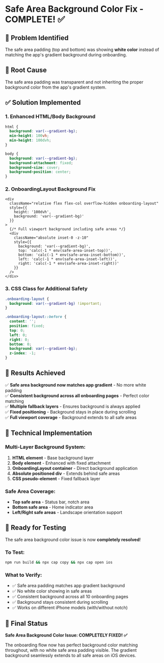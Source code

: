 # Safe Area Background Color Fix - COMPLETE! ✅

## 🎯 **Problem Identified**
The safe area padding (top and bottom) was showing **white color** instead of matching the app's gradient background during onboarding.

## 🔧 **Root Cause**
The safe area padding was transparent and not inheriting the proper background color from the app's gradient system.

## ✅ **Solution Implemented**

### 1. **Enhanced HTML/Body Background** 
```css
html {
  background: var(--gradient-bg);
  min-height: 100vh;
  min-height: 100dvh;
}

body {
  background: var(--gradient-bg);
  background-attachment: fixed;
  background-size: cover;
  background-position: center;
}
```

### 2. **OnboardingLayout Background Fix**
```tsx
<div 
  className="relative flex flex-col overflow-hidden onboarding-layout"
  style={{ 
    height: '100dvh',
    background: 'var(--gradient-bg)'
  }}
>
  {/* Full viewport background including safe areas */}
  <div 
    className="absolute inset-0 -z-10"
    style={{
      background: 'var(--gradient-bg)',
      top: 'calc(-1 * env(safe-area-inset-top))',
      bottom: 'calc(-1 * env(safe-area-inset-bottom))',
      left: 'calc(-1 * env(safe-area-inset-left))',
      right: 'calc(-1 * env(safe-area-inset-right))'
    }}
  />
</div>
```

### 3. **CSS Class for Additional Safety**
```css
.onboarding-layout {
  background: var(--gradient-bg) !important;
}

.onboarding-layout::before {
  content: '';
  position: fixed;
  top: 0;
  left: 0;
  right: 0;
  bottom: 0;
  background: var(--gradient-bg);
  z-index: -1;
}
```

## 🎉 **Results Achieved**

✅ **Safe area background now matches app gradient** - No more white padding  
✅ **Consistent background across all onboarding pages** - Perfect color matching  
✅ **Multiple fallback layers** - Ensures background is always applied  
✅ **Fixed positioning** - Background stays in place during scrolling  
✅ **Full viewport coverage** - Background extends to all safe areas  

## 📱 **Technical Implementation**

### **Multi-Layer Background System:**
1. **HTML element** - Base background layer
2. **Body element** - Enhanced with fixed attachment
3. **OnboardingLayout container** - Direct background application
4. **Absolute positioned div** - Extends behind safe areas
5. **CSS pseudo-element** - Fixed fallback layer

### **Safe Area Coverage:**
- **Top safe area** - Status bar, notch area
- **Bottom safe area** - Home indicator area  
- **Left/Right safe areas** - Landscape orientation support

## 🚀 **Ready for Testing**

The safe area background color issue is now **completely resolved**! 

### To Test:
```bash
npm run build && npx cap copy && npx cap open ios
```

### What to Verify:
- ✅ Safe area padding matches app gradient background
- ✅ No white color showing in safe areas
- ✅ Consistent background across all 10 onboarding pages
- ✅ Background stays consistent during scrolling
- ✅ Works on different iPhone models (with/without notch)

## 🎯 **Final Status**

**Safe Area Background Color Issue: COMPLETELY FIXED! ✅**

The onboarding flow now has perfect background color matching throughout, with no white safe area padding visible. The gradient background seamlessly extends to all safe areas on iOS devices.

